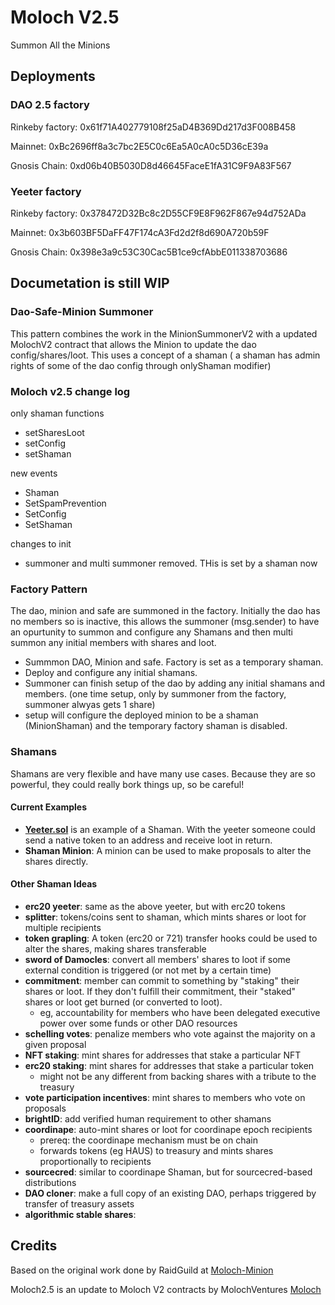
# Moloch V2.5
Summon All the Minions

## Deployments

### DAO 2.5 factory

Rinkeby factory: 0x61f71A402779108f25aD4B369Dd217d3F008B458

Mainnet: 0xBc2696ff8a3c7bc2E5C0c6Ea5A0cA0c5D36cE39a

Gnosis Chain: 0xd06b40B5030D8d46645FaceE1fA31C9F9A83F567

### Yeeter factory

Rinkeby factory: 0x378472D32Bc8c2D55CF9E8F962F867e94d752ADa

Mainnet: 0x3b603BF5DaFF47F174cA3Fd2d2f8d690A720b59F

Gnosis Chain: 0x398e3a9c53C30Cac5B1ce9cfAbbE011338703686

## Documetation is still WIP

### Dao-Safe-Minion Summoner

This pattern combines the work in the MinionSummonerV2 with a updated MolochV2 contract that allows the Minion to update the dao config/shares/loot. This uses a concept of a shaman ( a shaman has admin rights of some of the dao config through onlyShaman modifier)

### Moloch v2.5 change log
only shaman functions
* setSharesLoot
* setConfig
* setShaman

new events
* Shaman
* SetSpamPrevention
* SetConfig
* SetShaman

changes to init
* summoner and multi summoner removed. THis is set by a shaman now

### Factory Pattern

The dao, minion and safe are summoned in the factory. Initially the dao has no members so is inactive, this allows the summoner (msg.sender) to have an opurtunity to summon and configure any Shamans and then multi summon any initial members with shares and loot.

* Summmon DAO, Minion and safe. Factory is set as a temporary shaman. 
* Deploy and configure any initial shamans.
* Summoner can finish setup of the dao by adding any initial shamans and members. (one time setup, only by summoner from the factory, summoner alwyas gets 1 share)
* setup will configure the deployed minion to be a shaman (MinionShaman) and the temporary factory shaman is disabled.

### Shamans
Shamans are very flexible and have many use cases. Because they are so powerful, they could really bork things up, so be careful!

#### Current Examples 
* [**Yeeter.sol**](contracts/Yeeter.sol) is an example of a Shaman. With the yeeter someone could send a native token to an address and receive loot in return.
* **Shaman Minion**: A minion can be used to make proposals to alter the shares directly.

#### Other Shaman Ideas

* **erc20 yeeter**: same as the above yeeter, but with erc20 tokens
* **splitter**: tokens/coins sent to shaman, which mints shares or loot for multiple recipients
* **token grapling**: A token (erc20 or 721) transfer hooks could be used to alter the shares, making shares transferable
* **sword of Damocles**: convert all members' shares to loot if some external condition is triggered (or not met by a certain time)
* **commitment**: member can commit to something by "staking" their shares or loot. If they don't fulfill their commitment, their "staked" shares or loot get burned (or converted to loot).
    - eg, accountability for members who have been delegated executive power over some funds or other DAO resources
* **schelling votes**: penalize members who vote against the majority on a given proposal
* **NFT staking**: mint shares for addresses that stake a particular NFT
* **erc20 staking**: mint shares for addresses that stake a particular token
    - might not be any different from backing shares with a tribute to the treasury
* **vote participation incentives**: mint shares to members who vote on proposals
* **brightID**: add verified human requirement to other shamans
* **coordinape**: auto-mint shares or loot for coordinape epoch recipients
    - prereq: the coordinape mechanism must be on chain
    - forwards tokens (eg HAUS) to treasury and mints shares proportionally to recipients 
* **sourcecred**: similar to coordinape Shaman, but for sourcecred-based distributions
* **DAO cloner**: make a full copy of an existing DAO, perhaps triggered by transfer of treasury assets
* **algorithmic stable shares**: 

## Credits

Based on the original work done by RaidGuild at [Moloch-Minion](https://github.com/raid-guild/moloch-minion/)

Moloch2.5 is an update to Moloch V2 contracts by MolochVentures [Moloch](https://github.com/MolochVentures/moloch)

